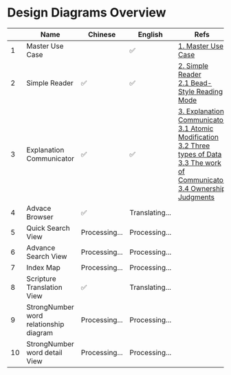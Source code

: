 # Design Diagrams Overview

|      | Name                                   | Chinese       | English        | Refs                                                         |
| ---- | -------------------------------------- | ------------- | -------------- | ------------------------------------------------------------ |
| 1    | Master Use Case                        |               | ✅              | [1. Master Use Case](./1.-Master-Use-Case.png)               |
| 2    | Simple Reader                          | ✅             | ✅              | [2. Simple Reader](./2.-Simple-Reader.png)<br>[2.1 Bead-Style Reading Mode](./2.1-Bead-Style-Reading-Mode.png) |
| 3    | Explanation Communicator               | ✅             | ✅              | [3. Explanation Communicator](./3.-Explanation-Communicator.png)<br>[3.1 Atomic Modification](./3.1-Atomic-Modification.png)<br>[3.2 Three types of Data](./3.2-Three-types-of-Data.png)<br>[3.3 The work of Communicator](./3.3-The-work-of-Communicator.png)<br>[3.4 Ownership Judgments](./3.4-Ownership-Judgments.png) |
| 4    | Advace Browser                         | ✅             | Translating... |                                                              |
| 5    | Quick Search View                      | Processing... | Processing...  |                                                              |
| 6    | Advance Search View                    | Processing... | Processing...  |                                                              |
| 7    | Index Map                              | Processing... | Processing...  |                                                              |
| 8    | Scripture Translation View             | ✅             | Translating... |                                                              |
| 9    | StrongNumber word relationship diagram | Processing... | Processing...  |                                                              |
| 10   | StrongNumber word detail View          | Processing... | Processing...  |                                                              |
